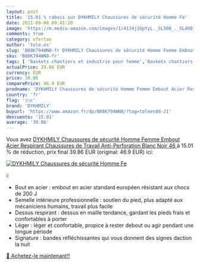 ```yaml
---
layout: post
title: '15.01 % rabais sur DYKHMILY Chaussures de sécurité Homme Fe'
date: 2021-09-08 09:41:20
image: 'https://m.media-amazon.com/images/I/41J4j1GpYyL._SL500_._SL400_.jpg'
comments: true
category: ofertas
author: 'tole.es'
slug: 'B08K794WN8-fr DYKHMILY Chaussures de sécurité Homme Femme Embout Acier...'
sku: 'B08K794WN8-fr'
tags: [ 'Baskets chantiers et industrie pour femme','Baskets chantiers et industrie pour homme','Chaussures','Chaussures chantiers et industrie pour femme','Chaussures chantiers et industrie pour homme','Chaussures de travail femme','Chaussures de travail homme','Chaussures et Sacs','Chaussures femme','Chaussures homme','dykhmily', ]
actualPrice: 39.86 EUR
currency: EUR
price: 39.86
comparePrice: 46.9 EUR
prodname: 'DYKHMILY Chaussures de sécurité Homme Femme Embout Acier Respirant Chaussures de Travail Anti-Perforation Blanc Noir 46 '
country: 'fr'
flag: '🇫🇷'
brand: 'DYKHMILY'
buyurl: 'https://www.amazon.fr/dp/B08K794WN8/?tag=tolees0d-21'
descuento: '15.01'
average: '39.86'
---
```


Vous avez [DYKHMILY Chaussures de sécurité Homme Femme Embout Acier Respirant Chaussures de Travail Anti-Perforation Blanc Noir 46 ](https://www.amazon.fr/dp/B08K794WN8/?tag=tolees0d-21)  à  15.01 % de réduction, prix final  39.86 EUR (original: 46.9 EUR) ici:

[![DYKHMILY Chaussures de sécurité Homme Fe](https://m.media-amazon.com/images/I/41J4j1GpYyL._SL500_._SL400_.jpg)](https://www.amazon.fr/dp/B08K794WN8/?tag=tolees0d-21)

ℹ️:

- Bout en acier : embout en acier standard européen résistant aux chocs de 200 J
- Semelle intérieure professionnelle : soutien du pied, plus adapté aux mécaniciens humains, travail plus facile
- Dessus respirant : dessus en maille tendance, gardant les pieds frais et confortables à porter
- Léger : léger et confortable, propice à rester debout ou agir pendant une longue période
- Signature : bandes réfléchissantes qui vous donnent des signes daction la nuit

[🛒 Achetez-le maintenant!!](https://www.amazon.fr/dp/B08K794WN8/?tag=tolees0d-21)
